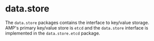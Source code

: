 # data.store

The `data.store` packages contains the interface to key/value storage. AMP's
primary key/value store is `etcd` and the `data.store` interface is implemented
in the `data.store.etcd` package.
